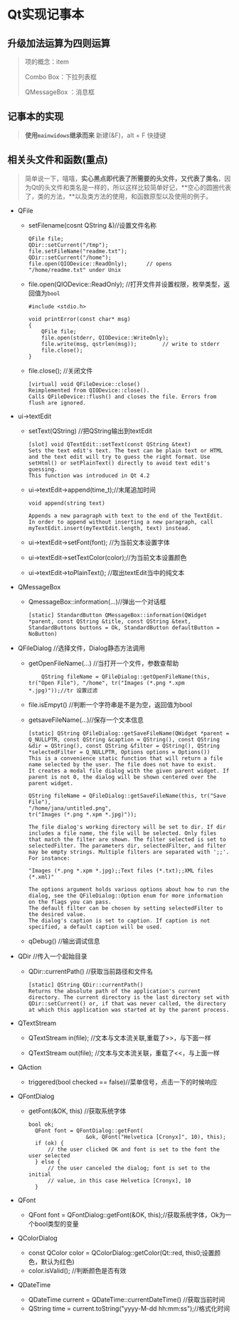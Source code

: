 # Qt实现记事本

## 升级加法运算为四则运算

> 项的概念：item
>
> Combo Box：下拉列表框
>
> QMessageBox ：消息框

## 记事本的实现

> **使用`mainwidows`继承而来**
> 新建(&F)，alt + F 快捷键

## 相关头文件和函数(重点)

> 简单说一下，嘻嘻，**实心黑点即代表了所需要的头文件，又代表了类名**，因为Qt的头文件和类名是一样的，所以这样比较简单好记，**空心的圆圈代表了，类的方法，**以及类方法的使用，和函数原型以及使用的例子。

* QFile

  * setFilename(cosnt QString &)//设置文件名称

      ```
      QFile file;
      QDir::setCurrent("/tmp");
      file.setFileName("readme.txt");
      QDir::setCurrent("/home");
      file.open(QIODevice::ReadOnly);      // opens "/home/readme.txt" under Unix
      ```

  * file.open(QIODevice::ReadOnly); //打开文件并设置权限，枚举类型，返回值为`bool`

      ```
      #include <stdio.h>

      void printError(const char* msg)
      {
          QFile file;
          file.open(stderr, QIODevice::WriteOnly);
          file.write(msg, qstrlen(msg));        // write to stderr
          file.close();
      }
      ```

  * file.close(); //关闭文件

      ```
      [virtual] void QFileDevice::close()
      Reimplemented from QIODevice::close().
      Calls QFileDevice::flush() and closes the file. Errors from flush are ignored.
      ```

* ui->textEdit

  * setText(QString) //把QString输出到textEdit

      ```
      [slot] void QTextEdit::setText(const QString &text)
      Sets the text edit's text. The text can be plain text or HTML and the text edit will try to guess the right format. Use setHtml() or setPlainText() directly to avoid text edit's guessing. 
      This function was introduced in Qt 4.2
      ```

  * ui->textEdit->append(time_t);//末尾追加时间

      ```
      void append(string text)

      Appends a new paragraph with text to the end of the TextEdit. In order to append without inserting a new paragraph, call  myTextEdit.insert(myTextEdit.length, text) instead.
      ```

  * ui->textEdit->setFont(font); //为当前文本设置字体
  * ui->textEdit->setTextColor(color);//为当前文本设置颜色
  * ui->textEdit->toPlainText(); //取出textEdit当中的纯文本

* QMessageBox

  * QmessageBox::information(...)//弹出一个对话框

    ```
    [static] StandardButton QMessageBox::information(QWidget *parent, const QString &title, const QString &text, StandardButtons buttons = Ok, StandardButton defaultButton = NoButton)
    ```

* QFileDialog //选择文件，Dialog静态方法调用

  * getOpenFileName(...) //当打开一个文件，参数查帮助

    ```
        QString fileName = QFileDialog::getOpenFileName(this, tr("Open File"), "/home", tr("Images (*.png *.xpm *.jpg)"));//tr 设置过滤
    ```

  * file.isEmpyt() //判断一个字符串是不是为空，返回值为bool

  * getsaveFileName(...)//保存一个文本信息

    ```
    [static] QString QFileDialog::getSaveFileName(QWidget *parent = Q_NULLPTR, const QString &caption = QString(), const QString &dir = QString(), const QString &filter = QString(), QString *selectedFilter = Q_NULLPTR, Options options = Options())
    This is a convenience static function that will return a file name selected by the user. The file does not have to exist.
    It creates a modal file dialog with the given parent widget. If parent is not 0, the dialog will be shown centered over the parent widget.

    QString fileName = QFileDialog::getSaveFileName(this, tr("Save File"),
    "/home/jana/untitled.png",
    tr("Images (*.png *.xpm *.jpg)"));

    The file dialog's working directory will be set to dir. If dir includes a file name, the file will be selected. Only files that match the filter are shown. The filter selected is set to selectedFilter. The parameters dir, selectedFilter, and filter may be empty strings. Multiple filters are separated with ';;'. For instance:

    "Images (*.png *.xpm *.jpg);;Text files (*.txt);;XML files (*.xml)"

    The options argument holds various options about how to run the dialog, see the QFileDialog::Option enum for more information on the flags you can pass.
    The default filter can be chosen by setting selectedFilter to the desired value.
    The dialog's caption is set to caption. If caption is not specified, a default caption will be used.
    ```


  * qDebug()  //输出调试信息

* QDir //传入一个起始目录

  * QDir::currentPath() //获取当前路径和文件名

      ```
      [static] QString QDir::currentPath()
      Returns the absolute path of the application's current directory. The current directory is the last directory set with QDir::setCurrent() or, if that was never called, the directory at which this application was started at by the parent process.
      ```

* QTextStream

  * QTextStream in(file); //文本与文本流关联,重载了>>，与下面一样

  * QTextStream out(file); //文本与文本流关联，重载了<<，与上面一样



* QAction
  * triggered(bool checked == false)//菜单信号，点击一下的时候响应

* QFontDialog

  * getFont(&OK, this) //获取系统字体

    ```
    bool ok;
      QFont font = QFontDialog::getFont(
                      &ok, QFont("Helvetica [Cronyx]", 10), this);
      if (ok) {
          // the user clicked OK and font is set to the font the user selected
      } else {
          // the user canceled the dialog; font is set to the initial
          // value, in this case Helvetica [Cronyx], 10
      }
    ```

* QFont

  * QFont font = QFontDialog::getFont(&OK, this);//获取系统字体，Ok为一个bool类型的变量

* QColorDialog

  * const QColor color = QColorDialog::getColor(Qt::red, this0;设置颜色，默认为红色)
  * color.isValid(); //判断颜色是否有效

* QDateTime

  * QDateTime current = QDateTime::currentDateTime() //获取当前时间
  * QString time = current.toString("yyyy-M-dd hh:mm:ss");//格式化时间

  ​
